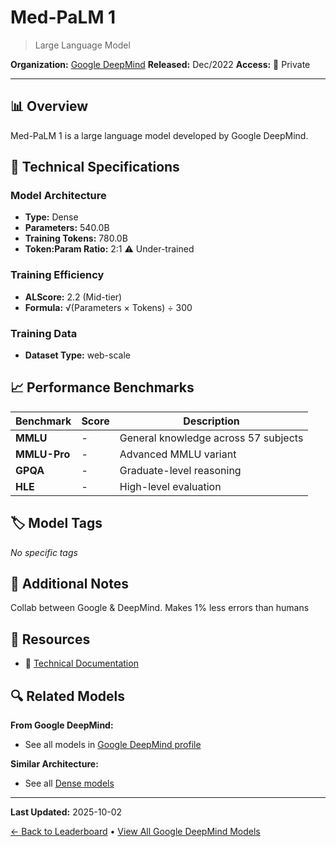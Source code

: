 # Med-PaLM 1

> Large Language Model

**Organization:** [Google DeepMind](../../labs/google-deepmind.md)
**Released:** Dec/2022
**Access:** 🔴 Private

---

## 📊 Overview

Med-PaLM 1 is a large language model developed by Google DeepMind.

## 🔧 Technical Specifications

### Model Architecture
- **Type:** Dense
- **Parameters:** 540.0B
- **Training Tokens:** 780.0B
- **Token:Param Ratio:** 2:1 ⚠️ Under-trained

### Training Efficiency
- **ALScore:** 2.2 (Mid-tier)
- **Formula:** √(Parameters × Tokens) ÷ 300

### Training Data
- **Dataset Type:** web-scale

## 📈 Performance Benchmarks

| Benchmark | Score | Description |
|-----------|-------|-------------|
| **MMLU** | - | General knowledge across 57 subjects |
| **MMLU-Pro** | - | Advanced MMLU variant |
| **GPQA** | - | Graduate-level reasoning |
| **HLE** | - | High-level evaluation |

## 🏷️ Model Tags

_No specific tags_

## 📝 Additional Notes

Collab between Google & DeepMind. Makes 1% less errors than humans

## 🔗 Resources

- 📄 [Technical Documentation](https://arxiv.org/abs/2212.13138)

## 🔍 Related Models

**From Google DeepMind:**
- See all models in [Google DeepMind profile](../../labs/google-deepmind.md)

**Similar Architecture:**
- See all [Dense models](../../architectures/dense.md)

---

**Last Updated:** 2025-10-02

[← Back to Leaderboard](../../README.md) • [View All Google DeepMind Models](../../labs/google-deepmind.md)
